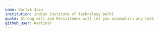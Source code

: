 ```yaml
---
name: Kartik Jain
institution: Indian Institute of Technology Delhi
quote: Strong will and Persistence will let you accomplish any task
github_user: Kartik97
---
```


